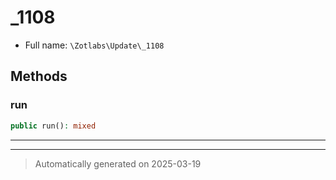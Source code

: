 
# _1108





* Full name: `\Zotlabs\Update\_1108`




## Methods


### run



```php
public run(): mixed
```












***


***
> Automatically generated on 2025-03-19
